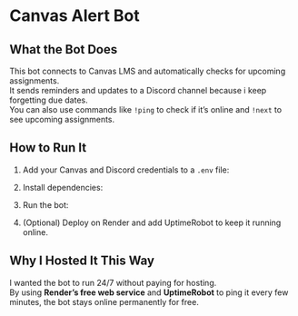 # Canvas Alert Bot

## What the Bot Does
This bot connects to Canvas LMS and automatically checks for upcoming assignments.  
It sends reminders and updates to a Discord channel because i keep forgetting due dates.  
You can also use commands like `!ping` to check if it’s online and `!next` to see upcoming assignments.

## How to Run It
1. Add your Canvas and Discord credentials to a `.env` file:

2. Install dependencies:
3. Run the bot:

4. (Optional) Deploy on Render and add UptimeRobot to keep it running online.

## Why I Hosted It This Way
I wanted the bot to run 24/7 without paying for hosting.  
By using **Render’s free web service** and **UptimeRobot** to ping it every few minutes, the bot stays online permanently for free.
